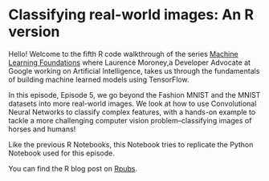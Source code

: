 # Classifying real-world images: An R version

Hello! Welcome to the fifth R code walkthrough of the series [Machine Learning Foundations](https://www.youtube.com/watch?v=_Z9TRANg4c0&list=PLOU2XLYxmsII9mzQ-Xxug4l2o04JBrkLV) where Laurence Moroney,a Developer Advocate at Google working on Artificial Intelligence, takes us through the fundamentals of building machine learned models using TensorFlow.

In this episode, Episode 5, we go beyond the Fashion MNIST and the MNIST datasets into more real-world images. We look at how to use Convolutional Neural Networks to classify complex features, with a hands-on example to tackle a more challenging computer vision problem–classifying images of horses and humans!


 Like the previous R Notebooks, this Notebook tries to replicate the Python Notebook used for this episode.

You can find the R blog post on [Rpubs](https://rpubs.com/eR_ic/mlr_5).

